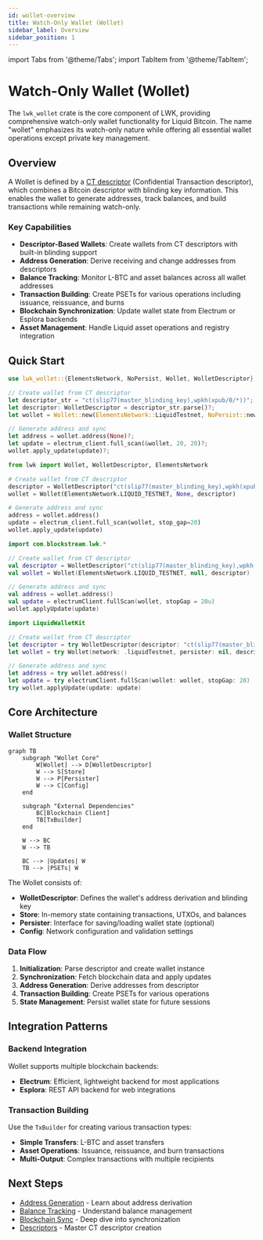```yaml
---
id: wollet-overview
title: Watch-Only Wallet (Wollet)
sidebar_label: Overview
sidebar_position: 1
---
```


import Tabs from '@theme/Tabs';
import TabItem from '@theme/TabItem';

# Watch-Only Wallet (Wollet)

The `lwk_wollet` crate is the core component of LWK, providing comprehensive watch-only wallet functionality for Liquid Bitcoin. The name "wollet" emphasizes its watch-only nature while offering all essential wallet operations except private key management.

## Overview

A Wollet is defined by a [CT descriptor](https://github.com/ElementsProject/ELIPs/blob/main/elip-0150.mediawiki) (Confidential Transaction descriptor), which combines a Bitcoin descriptor with blinding key information. This enables the wallet to generate addresses, track balances, and build transactions while remaining watch-only.

### Key Capabilities

- **Descriptor-Based Wallets**: Create wallets from CT descriptors with built-in blinding support
- **Address Generation**: Derive receiving and change addresses from descriptors
- **Balance Tracking**: Monitor L-BTC and asset balances across all wallet addresses
- **Transaction Building**: Create PSETs for various operations including issuance, reissuance, and burns
- **Blockchain Synchronization**: Update wallet state from Electrum or Esplora backends
- **Asset Management**: Handle Liquid asset operations and registry integration

## Quick Start

<Tabs groupId="language">
<TabItem value="rust" label="Rust" default>

```rust
use lwk_wollet::{ElementsNetwork, NoPersist, Wollet, WolletDescriptor};

// Create wallet from CT descriptor
let descriptor_str = "ct(slip77(master_blinding_key),wpkh(xpub/0/*))";
let descriptor: WolletDescriptor = descriptor_str.parse()?;
let wollet = Wollet::new(ElementsNetwork::LiquidTestnet, NoPersist::new(), descriptor)?;

// Generate address and sync
let address = wollet.address(None)?;
let update = electrum_client.full_scan(&wollet, 20, 20)?;
wollet.apply_update(update)?;
```

</TabItem>
<TabItem value="python" label="Python">

```python
from lwk import Wollet, WolletDescriptor, ElementsNetwork

# Create wallet from CT descriptor
descriptor = WolletDescriptor("ct(slip77(master_blinding_key),wpkh(xpub/0/*))")
wollet = Wollet(ElementsNetwork.LIQUID_TESTNET, None, descriptor)

# Generate address and sync
address = wollet.address()
update = electrum_client.full_scan(wollet, stop_gap=20)
wollet.apply_update(update)
```

</TabItem>
<TabItem value="kotlin" label="Kotlin">

```kotlin
import com.blockstream.lwk.*

// Create wallet from CT descriptor
val descriptor = WolletDescriptor("ct(slip77(master_blinding_key),wpkh(xpub/0/*))")
val wollet = Wollet(ElementsNetwork.LIQUID_TESTNET, null, descriptor)

// Generate address and sync
val address = wollet.address()
val update = electrumClient.fullScan(wollet, stopGap = 20u)
wollet.applyUpdate(update)
```

</TabItem>
<TabItem value="swift" label="Swift">

```swift
import LiquidWalletKit

// Create wallet from CT descriptor
let descriptor = try WolletDescriptor(descriptor: "ct(slip77(master_blinding_key),wpkh(xpub/0/*))")
let wollet = try Wollet(network: .liquidTestnet, persister: nil, descriptor: descriptor)

// Generate address and sync
let address = try wollet.address()
let update = try electrumClient.fullScan(wollet: wollet, stopGap: 20)
try wollet.applyUpdate(update: update)
```

</TabItem>
</Tabs>

## Core Architecture

### Wallet Structure

```mermaid
graph TB
    subgraph "Wollet Core"
        W[Wollet] --> D[WolletDescriptor]
        W --> S[Store]
        W --> P[Persister]
        W --> C[Config]
    end
    
    subgraph "External Dependencies"
        BC[Blockchain Client]
        TB[TxBuilder]
    end
    
    W --> BC
    W --> TB
    
    BC --> |Updates| W
    TB --> |PSETs| W
```

The Wollet consists of:

- **WolletDescriptor**: Defines the wallet's address derivation and blinding key
- **Store**: In-memory state containing transactions, UTXOs, and balances
- **Persister**: Interface for saving/loading wallet state (optional)
- **Config**: Network configuration and validation settings

### Data Flow

1. **Initialization**: Parse descriptor and create wallet instance
2. **Synchronization**: Fetch blockchain data and apply updates
3. **Address Generation**: Derive addresses from descriptor
4. **Transaction Building**: Create PSETs for various operations
5. **State Management**: Persist wallet state for future sessions

## Integration Patterns

### Backend Integration

Wollet supports multiple blockchain backends:

- **Electrum**: Efficient, lightweight backend for most applications
- **Esplora**: REST API backend for web integrations

### Transaction Building

Use the `TxBuilder` for creating various transaction types:

- **Simple Transfers**: L-BTC and asset transfers
- **Asset Operations**: Issuance, reissuance, and burn transactions
- **Multi-Output**: Complex transactions with multiple recipients

## Next Steps

- [Address Generation](./address-generation.md) - Learn about address derivation
- [Balance Tracking](./balance-tracking.md) - Understand balance management
- [Blockchain Sync](./blockchain-sync.md) - Deep dive into synchronization
- [Descriptors](./descriptors.md) - Master CT descriptor creation 